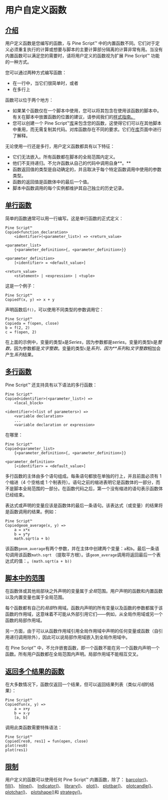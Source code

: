 # 用户自定义函数

## [介绍](https://www.tradingview.com/pine-script-docs/en/v5/language/User-defined_functions.html#id1)

用户定义函数是您编写的函数，与 Pine Script™ 中的内置函数不同。它们对于定义必须重复执行的计算或想要与脚本的主要计算部分隔离的计算非常有用。当没有内置函数可以满足您的需要时，请将用户定义的函数视为扩展 Pine Script™ 功能的一种方式。

您可以通过两种方式编写函数：

- 在一行中，当它们很简单时，或者
- 在多行上

函数可以位于两个地方：

- 如果某个函数仅在一个脚本中使用，您可以将其包含在使用该函数的脚本中。有关在脚本中放置函数的位置的建议，请参阅我们的[样式指南。](https://www.tradingview.com/pine-script-docs/en/v5/writing/Style_guide.html#pagestyleguide-functiondeclarations)
- 您可以创建一个 Pine Script™[库](https://www.tradingview.com/pine-script-docs/en/v5/concepts/Libraries.html#pagelibraries)来包含您的函数，这使得它们可以在其他脚本中重用，而无需复制其代码。对库函数存在不同的要求。它们在[库](https://www.tradingview.com/pine-script-docs/en/v5/concepts/Libraries.html#pagelibraries)页面中进行了解释。

无论使用一行还是多行，用户定义函数都具有以下特征：

- 它们无法嵌入。所有函数都在脚本的全局范围内定义。
- 他们不支持递归。不允许函数从自己的代码中调用自身**。**
- 函数返回值的类型是自动确定的，并且取决于每个特定函数调用中使用的参数类型。
- 函数的返回值是函数体中的最后一个值。
- 脚本中函数调用的每个实例都维护其自己独立的历史记录。

## [单行函数](https://www.tradingview.com/pine-script-docs/en/v5/language/User-defined_functions.html#id2)

简单的函数通常可以用一行编写。这是单行函数的正式定义：

```
Pine Script™
Copied<function_declaration>
    <identifier>(<parameter_list>) => <return_value>

<parameter_list>
    {<parameter_definition>{, <parameter_definition>}}

<parameter_definition>
    [<identifier> = <default_value>]

<return_value>
    <statement> | <expression> | <tuple>
```

这是一个例子：

```
Pine Script™
Copiedf(x, y) => x + y
```

声明函数后`f()`，可以使用不同类型的参数调用它：

```
Pine Script™
Copieda = f(open, close)
b = f(2, 2)
c = f(open, 2)
```

在上面的示例中，变量的类型`a`是*Series*，因为参数都是*series*。变量的类型`b`是*整数*，因为参数都是*文字整数*。变量的类型`c`是*系列，因为**系列*和*文字整数*相加会产生*系列*结果。

## [多行函数](https://www.tradingview.com/pine-script-docs/en/v5/language/User-defined_functions.html#id3)

Pine Script™ 还支持具有以下语法的多行函数：

```
Pine Script™
Copied<identifier>(<parameter_list>) =>
    <local_block>

<identifier>(<list of parameters>) =>
    <variable declaration>
    ...
    <variable declaration or expression>
```

在哪里：

```
Pine Script™
Copied<parameter_list>
    {<parameter_definition>{, <parameter_definition>}}

<parameter_definition>
    [<identifier> = <default_value>]
```

多行函数的主体由多个语句组成。每条语句都放在单独的行上，并且前面必须有 1 个缩进（4 个空格或 1 个制表符）。语句之前的缩进表明它是函数体的一部分，而不是脚本全局范围的一部分。在函数代码之后，第一个没有缩进的语句表示函数体已经结束。

表达式或声明的变量应该是函数体的最后一条语句。该表达式（或变量）的结果将是函数调用的结果。例如：

```
Pine Script™
Copiedgeom_average(x, y) =>
    a = x*x
    b = y*y
    math.sqrt(a + b)
```

该函数`geom_average`有两个参数，并在主体中创建两个变量：`a`和`b`。最后一条语句调用该函数`math.sqrt` （提取平方根）。该`geom_average`调用将返回最后一个表达式的值：。`(math.sqrt(a + b))`

## [脚本中的范围](https://www.tradingview.com/pine-script-docs/en/v5/language/User-defined_functions.html#id4)

在函数体或其他局部块之外声明的变量属于*全局*范围。用户声明的函数和内置函数以及内置变量也属于全局范围。

每个函数都有自己的*局部*作用域。函数内声明的所有变量以及函数的参数都属于该函数的作用域，这意味着不可能从外部引用它们——例如，从全局作用域或另一个函数的局部作用域。

另一方面，由于可以从函数作用域引用全局作用域中声明的任何变量或函数（自引用递归调用除外），因此可以说局部作用域嵌入到全局作用域中。

在 Pine Script™ 中，不允许嵌套函数，即一个函数不能在另一个函数内声明一个函数。所有用户函数都在全局范围内声明。局部作用域不能相互交叉。

## [返回多个结果的函数](https://www.tradingview.com/pine-script-docs/en/v5/language/User-defined_functions.html#id5)

在大多数情况下，函数仅返回一个结果，但可以返回结果列表（类似*元组*的结果）：

```
Pine Script™
Copiedfun(x, y) =>
    a = x+y
    b = x-y
    [a, b]
```

调用此类函数需要特殊语法：

```
Pine Script™
Copied[res0, res1] = fun(open, close)
plot(res0)
plot(res1)
```

## [限制](https://www.tradingview.com/pine-script-docs/en/v5/language/User-defined_functions.html#id6)

用户定义的函数可以使用任何 Pine Script™ 内置函数，除了： [barcolor()](https://www.tradingview.com/pine-script-reference/v5/#fun_barcolor)、 [fill()](https://www.tradingview.com/pine-script-reference/v5/#fun_fill)、 [hline()](https://www.tradingview.com/pine-script-reference/v5/#fun_hline)、 [Indicator()](https://www.tradingview.com/pine-script-reference/v5/#fun_indicator)、 [library()](https://www.tradingview.com/pine-script-reference/v5/#fun_library)、 [plot()](https://www.tradingview.com/pine-script-reference/v5/#fun_plot)、 [plotbar()](https://www.tradingview.com/pine-script-reference/v5/#fun_plotbar)、 [plotcandle()](https://www.tradingview.com/pine-script-reference/v5/#fun_plotcandle)、 [plotchar()](https://www.tradingview.com/pine-script-reference/v5/#fun_plotchar)、 [plotshape()](https://www.tradingview.com/pine-script-reference/v5/#fun_plotshape)和 [strategy()](https://www.tradingview.com/pine-script-reference/v5/#fun_strategy)。